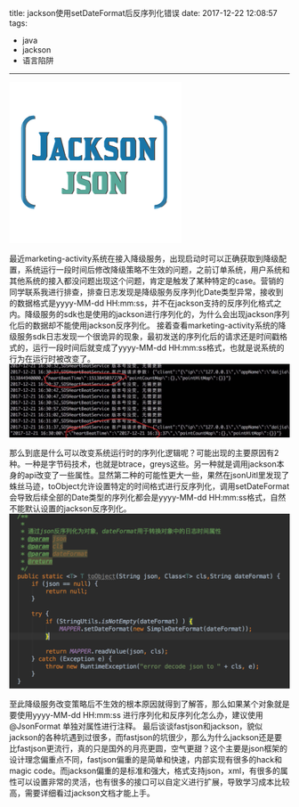 title: jackson使用setDateFormat后反序列化错误
date: 2017-12-22 12:08:57
tags:
- java
- jackson
- 语言陷阱 

---

![](http://raw.githubusercontent.com/minotaursu/minotaursu.github.io/source/images/jackson.png)

最近marketing-activity系统在接入降级服务，出现启动时可以正确获取到降级配置，系统运行一段时间后修改降级策略不生效的问题，之前订单系统，用户系统和其他系统的接入都没问题出现这个问题，肯定是触发了某种特定的case。营销的同学联系我进行排查，排查日志发现是降级服务反序列化Date类型异常，接收到的数据格式是yyyy-MM-dd HH:mm:ss，并不在jackson支持的反序列化格式之内。降级服务的sdk也是使用的jackson进行序列化的，为什么会出现jackson序列化后的数据却不能使用jackson反序列化。
接着查看marketing-activity系统的降级服务sdk日志发现一个很诡异的现象，最初发送的序列化后的请求还是时间戳格式的，运行一段时间后就变成了yyyy-MM-dd HH:mm:ss格式，也就是说系统的行为在运行时被改变了。
![](http://raw.githubusercontent.com/minotaursu/minotaursu.github.io/source/images/sds-log.png)

那么到底是什么可以改变系统运行时的序列化逻辑呢？可能出现的主要原因有2种。一种是字节码技术，也就是btrace，greys这些。另一种就是调用jackson本身的api改变了一些属性。显然第二种的可能性更大一些，果然在jsonUitl里发现了蛛丝马迹，toObject允许设置特定的时间格式进行反序列化，调用setDateFormat会导致后续全部的Date类型的序列化都会是yyyy-MM-dd HH:mm:ss格式，自然不能默认设置的jackson反序列化。
![](http://raw.githubusercontent.com/minotaursu/minotaursu.github.io/source/images/jsonutil.png)

至此降级服务改变策略后不生效的根本原因就得到了解答，那么如果某个对象就是要使用yyyy-MM-dd HH:mm:ss 进行序列化和反序列化怎么办，建议使用@JsonFormat 单独对属性进行注释。
最后谈谈fastjson和jackson，貌似jackson的各种坑遇到过很多，而fastjson的坑很少，那么为什么jackson还是要比fastjson更流行，真的只是国外的月亮更圆，空气更甜？这个主要是json框架的设计理念偏重点不同，fastjson偏重的是简单和快速，内部实现有很多的hack和magic code。而jackson偏重的是标准和强大，格式支持json，xml，有很多的属性可以设置非常的灵活，也有很多的接口可以自定义进行扩展，导致学习成本比较高，需要详细看过jackson文档才能上手。
